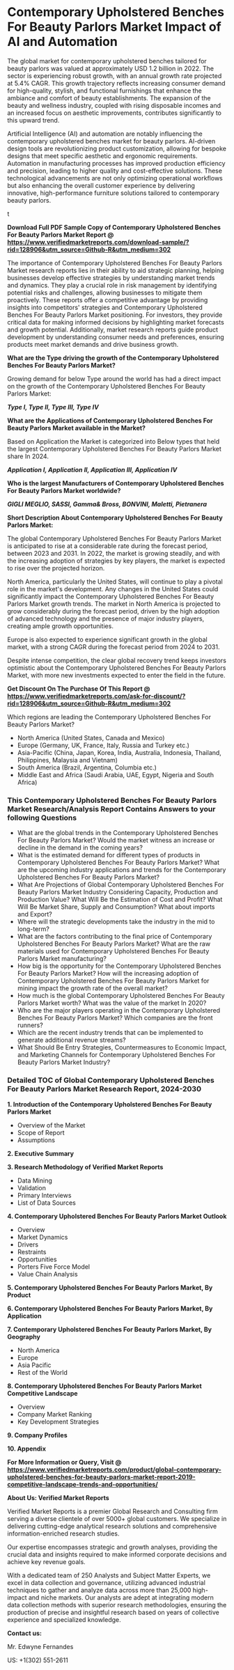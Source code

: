<meta name="title" content="Global Contemporary Upholstered Benches For Beauty Parlors Market Impact of AI and Automation"><meta name="description" content="The global market for contemporary upholstered benches tailored for beauty parlors was valued at approximately USD 1.2 billion in 2022. The sector is experiencing robu"><meta name="title" content="Contemporary Upholstered Benches For Beauty Parlors Market Size, Share, Scope, Trends, Growth, Opportunities, Analysis, Forecast"><h1>Contemporary Upholstered Benches For Beauty Parlors Market Impact of AI and Automation</h1><p>The global market for contemporary upholstered benches tailored for beauty parlors was valued at approximately USD 1.2 billion in 2022. The sector is experiencing robust growth, with an annual growth rate projected at 5.4% CAGR. This growth trajectory reflects increasing consumer demand for high-quality, stylish, and functional furnishings that enhance the ambiance and comfort of beauty establishments. The expansion of the beauty and wellness industry, coupled with rising disposable incomes and an increased focus on aesthetic improvements, contributes significantly to this upward trend.</p><p>Artificial Intelligence (AI) and automation are notably influencing the contemporary upholstered benches market for beauty parlors. AI-driven design tools are revolutionizing product customization, allowing for bespoke designs that meet specific aesthetic and ergonomic requirements. Automation in manufacturing processes has improved production efficiency and precision, leading to higher quality and cost-effective solutions. These technological advancements are not only optimizing operational workflows but also enhancing the overall customer experience by delivering innovative, high-performance furniture solutions tailored to contemporary beauty parlors.</p>t</p><p id="" class=""><strong>Download Full PDF Sample Copy of Contemporary Upholstered Benches For Beauty Parlors Market Report @ <a href="https://www.verifiedmarketreports.com/download-sample/?rid=128906&utm_source=Github-R&utm_medium=302" target="_blank">https://www.verifiedmarketreports.com/download-sample/?rid=128906&utm_source=Github-R&utm_medium=302</a></strong></p><p>The importance of&nbsp;Contemporary Upholstered Benches For Beauty Parlors Market research reports lies in their ability to aid strategic planning, helping businesses develop effective strategies by understanding market trends and dynamics. They play a crucial role in risk management by identifying potential risks and challenges, allowing businesses to mitigate them proactively. These reports offer a competitive advantage by providing insights into competitors' strategies and Contemporary Upholstered Benches For Beauty Parlors Market positioning. For investors, they provide critical data for making informed decisions by highlighting market forecasts and growth potential. Additionally, market research reports guide product development by understanding consumer needs and preferences, ensuring products meet market demands and drive business growth.</p><p><strong>What are the&nbsp;Type driving the growth of the Contemporary Upholstered Benches For Beauty Parlors Market?</strong></p><p id="" class="">Growing demand for below Type around the world has had a direct impact on the growth of the Contemporary Upholstered Benches For Beauty Parlors Market:</p><em><strong>Type I, Type II, Type III, Type IV</strong></em></p><strong>What are the&nbsp;Applications&nbsp;of Contemporary Upholstered Benches For Beauty Parlors Market available in the Market?</strong></p><p id="" class="">Based on Application the Market is categorized into Below types that held the largest Contemporary Upholstered Benches For Beauty Parlors Market share In 2024.</p><em><strong>Application I, Application II, Application III, Application IV</strong></em></p><strong>Who is the largest Manufacturers of Contemporary Upholstered Benches For Beauty Parlors Market worldwide?</strong></p><p><em><strong>GIGLI MEGLIO, SASSI, Gamma& Bross, BONVINI, Maletti, Pietranera</strong></em></p><p id="" class=""><strong>Short Description About Contemporary Upholstered Benches For Beauty Parlors Market:</strong></p><p>The global Contemporary Upholstered Benches For Beauty Parlors Market is anticipated to rise at a considerable rate during the forecast period, between 2023 and 2031. In 2022, the market is growing steadily, and with the increasing adoption of strategies by key players, the market is expected to rise over the projected horizon.</p><p>North America, particularly the United States, will continue to play a pivotal role in the market's development. Any changes in the United States could significantly impact the Contemporary Upholstered Benches For Beauty Parlors Market growth trends. The market in North America is projected to grow considerably during the forecast period, driven by the high adoption of advanced technology and the presence of major industry players, creating ample growth opportunities.</p><p>Europe is also expected to experience significant growth in the global market, with a strong CAGR during the forecast period from 2024 to 2031.</p><p>Despite intense competition, the clear global recovery trend keeps investors optimistic about the Contemporary Upholstered Benches For Beauty Parlors Market, with more new investments expected to enter the field in the future.</p><p id="" class=""><strong>Get Discount On The Purchase Of This Report @ <a href="https://www.verifiedmarketreports.com/ask-for-discount/?rid=128906&utm_source=Github-R&utm_medium=302" target="_blank">https://www.verifiedmarketreports.com/ask-for-discount/?rid=128906&utm_source=Github-R&utm_medium=302</a></strong></p>Which regions are leading the Contemporary Upholstered Benches For Beauty Parlors Market?</p><ul><li>North America (United States, Canada and Mexico)</li><li>Europe (Germany, UK, France, Italy, Russia and Turkey etc.)</li><li>Asia-Pacific (China, Japan, Korea, India, Australia, Indonesia, Thailand, Philippines, Malaysia and Vietnam)</li><li>South America (Brazil, Argentina, Columbia etc.)</li><li>Middle East and Africa (Saudi Arabia, UAE, Egypt, Nigeria and South Africa)</li></ul><h3 id="" class="">This Contemporary Upholstered Benches For Beauty Parlors Market Research/Analysis Report Contains Answers to your following Questions</h3><ul><li>What are the global trends in the Contemporary Upholstered Benches For Beauty Parlors Market? Would the market witness an increase or decline in the demand in the coming years?</li><li>What is the estimated demand for different types of products in Contemporary Upholstered Benches For Beauty Parlors Market? What are the upcoming industry applications and trends for the Contemporary Upholstered Benches For Beauty Parlors Market?</li><li>What Are Projections of Global Contemporary Upholstered Benches For Beauty Parlors Market Industry Considering Capacity, Production and Production Value? What Will Be the Estimation of Cost and Profit? What Will Be Market Share, Supply and Consumption? What about imports and Export?</li><li>Where will the strategic developments take the industry in the mid to long-term?</li><li>What are the factors contributing to the final price of Contemporary Upholstered Benches For Beauty Parlors Market? What are the raw materials used for Contemporary Upholstered Benches For Beauty Parlors Market manufacturing?</li><li>How big is the opportunity for the Contemporary Upholstered Benches For Beauty Parlors Market? How will the increasing adoption of Contemporary Upholstered Benches For Beauty Parlors Market for mining impact the growth rate of the overall market?</li><li>How much is the global Contemporary Upholstered Benches For Beauty Parlors Market worth? What was the value of the market In 2020?</li><li>Who are the major players operating in the Contemporary Upholstered Benches For Beauty Parlors Market? Which companies are the front runners?</li><li>Which are the recent industry trends that can be implemented to generate additional revenue streams?</li><li>What Should Be Entry Strategies, Countermeasures to Economic Impact, and Marketing Channels for Contemporary Upholstered Benches For Beauty Parlors Market Industry?</li></ul><h3 id="" class="">Detailed TOC of Global Contemporary Upholstered Benches For Beauty Parlors Market Research Report, 2024-2030</h3><p id="" class=""><strong>1. Introduction of the Contemporary Upholstered Benches For Beauty Parlors Market</strong></p><ul><li>Overview of the Market</li><li>Scope of Report</li><li>Assumptions</li></ul><p id="" class=""><strong>2. Executive Summary</strong></p><p id="" class=""><strong>3. Research Methodology of Verified Market Reports</strong></p><ul><li>Data Mining</li><li>Validation</li><li>Primary Interviews</li><li>List of Data Sources</li></ul><p id="" class=""><strong>4. Contemporary Upholstered Benches For Beauty Parlors Market Outlook</strong></p><ul><li>Overview</li><li>Market Dynamics</li><li>Drivers</li><li>Restraints</li><li>Opportunities</li><li>Porters Five Force Model</li><li>Value Chain Analysis</li></ul><p id="" class=""><strong>5. Contemporary Upholstered Benches For Beauty Parlors Market, By Product</strong></p><p id="" class=""><strong>6. Contemporary Upholstered Benches For Beauty Parlors Market, By Application</strong></p><p id="" class=""><strong>7. Contemporary Upholstered Benches For Beauty Parlors Market, By Geography</strong></p><ul><li>North America</li><li>Europe</li><li>Asia Pacific</li><li>Rest of the World</li></ul><p id="" class=""><strong>8. Contemporary Upholstered Benches For Beauty Parlors Market Competitive Landscape</strong></p><ul><li>Overview</li><li>Company Market Ranking</li><li>Key Development Strategies</li></ul><p id="" class=""><strong>9. Company Profiles</strong></p><p id="" class=""><strong>10. Appendix</strong></p><p id="" class=""><strong>For More Information or Query, Visit @ <a href="https://www.verifiedmarketreports.com/product/global-contemporary-upholstered-benches-for-beauty-parlors-market-report-2019-competitive-landscape-trends-and-opportunities/" target="_blank">https://www.verifiedmarketreports.com/product/global-contemporary-upholstered-benches-for-beauty-parlors-market-report-2019-competitive-landscape-trends-and-opportunities/</a></strong></p><p id="" class=""><strong>About Us: Verified Market Reports</strong></p><p id="" class="">Verified Market Reports is a premier Global Research and Consulting firm serving a diverse clientele of over 5000+ global customers. We specialize in delivering cutting-edge analytical research solutions and comprehensive information-enriched research studies.</p><p id="" class="">Our expertise encompasses strategic and growth analyses, providing the crucial data and insights required to make informed corporate decisions and achieve key revenue goals.</p><p id="" class="">With a dedicated team of 250 Analysts and Subject Matter Experts, we excel in data collection and governance, utilizing advanced industrial techniques to gather and analyze data across more than 25,000 high-impact and niche markets. Our analysts are adept at integrating modern data collection methods with superior research methodologies, ensuring the production of precise and insightful research based on years of collective experience and specialized knowledge.</p><p id="" class=""><strong>Contact us:</strong></p><p id="" class="">Mr. Edwyne Fernandes</p><p id="" class="">US: +1(302) 551-2611</p>